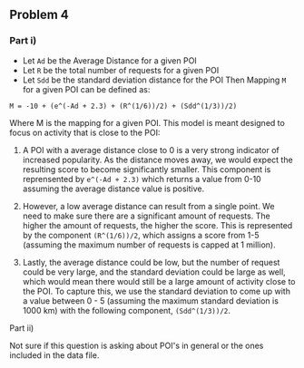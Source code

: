 
## Problem 4

### Part i)

- Let `Ad` be the Average Distance for a given POI
- Let `R` be the total number of requests for a given POI
- Let `Sdd` be the standard deviation distance for the POI
Then Mapping `M` for a given POI can be defined as:

```
M = -10 + (e^(-Ad + 2.3) + (R^(1/6))/2) + (Sdd^(1/3))/2)
```

Where M is the mapping for a given POI. This model is meant designed to focus on activity that is close to the POI:

1) A POI with a average distance close to 0 is a very strong indicator of increased popularity. As the distance moves
away, we would expect the resulting score to become significantly smaller. This component is reprensented by `e^(-Ad + 2.3)` which returns a value from 0-10 assuming the average distance value is positive.

2) However, a low average distance can result from a single point. We need to make sure there are a significant amount of requests. The
higher the amount of requests, the higher the score. This is represented by the component `(R^(1/6))/2`, which assigns a score from
 1-5 (assuming the maximum number of requests is capped at 1 million).

3) Lastly, the average distance could be low, but the number of request could be very large, and the standard deviation could be large
as well, which would mean there would still be a large amount of activity close to the POI. To capture this, we use the standard deviation to come up with a
value between 0 - 5 (assuming the maximum standard deviation is 1000 km) with the following component, `(Sdd^(1/3))/2`.

Part ii)

Not sure if this question is asking about POI's in general or the ones included in the data file. 
